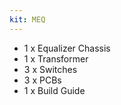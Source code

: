```yaml
---
kit: MEQ
---
```


- 1 x Equalizer Chassis
- 1 x Transformer
- 3 x Switches
- 3 x PCBs
- 1 x Build Guide
